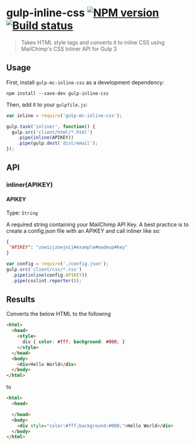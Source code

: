 # gulp-inline-css [![NPM version][npm-image]][npm-url] [![Build status][travis-image]][travis-url]
> Takes HTML style tags and converts it to inline CSS using MailChimp's CSS Inliner API for Gulp 3

## Usage

First, install `gulp-mc-inline-css` as a development dependency:

```shell
npm install --save-dev gulp-inline-css
```

Then, add it to your `gulpfile.js`:

```javascript
var inline = require('gulp-mc-inline-css');

gulp.task('inliner', function() {
  gulp.src('client/html/*.html')
    .pipe(inline(APIKEY))
    .pipe(gulp.dest('dist/email');
});
```

## API

### inliner(APIKEY)

#### APIKEY
Type: `String`

A required string containing your MailChimp API Key. A best practice is to create a config.json file with an APIKEY and call inliner like so:

```json
{
 "APIKEY": "zowizjzowjoij#example#madeup#key"
}
```

```javascript
var config = require('./config.json');
gulp.src('client/css/*.css')
  .pipe(inline(config.APIKEY))
  .pipe(csslint.reporter());
```

## Results

Converts the below HTML to the following

```HTML
<html>
  <head>
    <style>
      div { color: #fff; background: #000; }
    </style>
  </head>
  <body>
    <div>Hello World</div> 
  </body>
</html>
```

to

```HTML
<html>
  <head>

  </head>
  <body>
    <div style="color:#fff;background:#000;">Hello World</div> 
  </body>
</html>
```

[travis-url]: http://travis-ci.org/jayzawrotny/gulp-mc-inline-css
[travis-image]: https://secure.travis-ci.org/jayzawrotny/gulp-mc-inline-css.png?branch=master
[npm-url]: https://npmjs.org/package/gulp-mc-inline-css
[npm-image]: https://badge.fury.io/js/gulp-mc-inline-css.png
